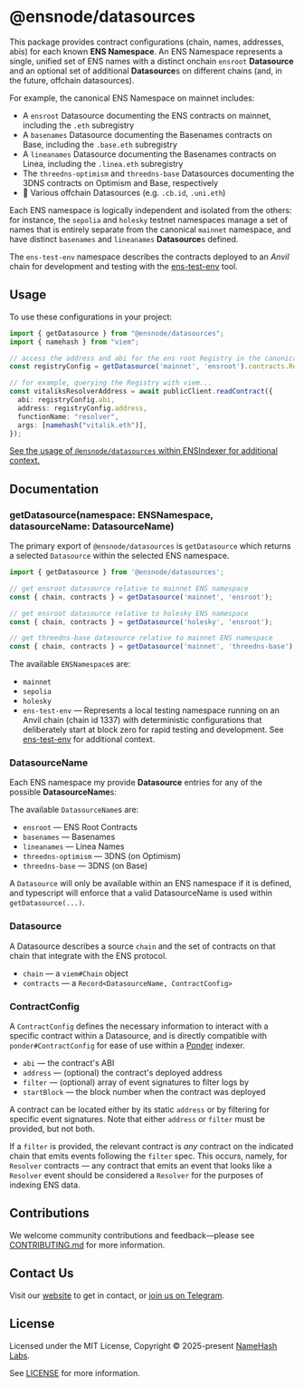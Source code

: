 # @ensnode/datasources

This package provides contract configurations (chain, names, addresses, abis) for each known **ENS Namespace**. An ENS Namespace represents a single, unified set of ENS names with a distinct onchain `ensroot` **Datasource** and an optional set of additional **Datasource**s on different chains (and, in the future, offchain datasources).

For example, the canonical ENS Namespace on mainnet includes:

- A `ensroot` Datasource documenting the ENS contracts on mainnet, including the `.eth` subregistry
- A `basenames` Datasource documenting the Basenames contracts on Base, including the `.base.eth` subregistry
- A `lineanames` Datasource documenting the Basenames contracts on Linea, including the `.linea.eth` subregistry
- The `threedns-optimism` and `threedns-base` Datasources documenting the 3DNS contracts on Optimism and Base, respectively
- 🚧 Various offchain Datasources (e.g. `.cb.id`, `.uni.eth`)

Each ENS namespace is logically independent and isolated from the others: for instance, the `sepolia` and `holesky` testnet namespaces manage a set of names that is entirely separate from the canonical `mainnet` namespace, and have distinct `basenames` and `lineanames` **Datasource**s defined.

The `ens-test-env` namespace describes the contracts deployed to an _Anvil_ chain for development and testing with the [ens-test-env](https://github.com/ensdomains/ens-test-env) tool.

## Usage

To use these configurations in your project:

```ts
import { getDatasource } from "@ensnode/datasources";
import { namehash } from "viem";

// access the address and abi for the ens root Registry in the canonical mainnet ENS namespace
const registryConfig = getDatasource('mainnet', 'ensroot').contracts.Registry;

// for example, querying the Registry with viem...
const vitaliksResolverAddress = await publicClient.readContract({
  abi: registryConfig.abi,
  address: registryConfig.address,
  functionName: "resolver",
  args: [namehash("vitalik.eth")],
});
```

[See the usage of `@ensnode/datasources` within ENSIndexer for additional context.](https://github.com/namehash/ensnode/blob/main/apps/ensindexer)

## Documentation

### getDatasource(namespace: ENSNamespace, datasourceName: DatasourceName)

The primary export of `@ensnode/datasources` is `getDatasource` which returns a selected `Datasource` within the selected ENS namespace.

```ts
import { getDatasource } from '@ensnode/datasources';

// get ensroot datasource relative to mainnet ENS namespace
const { chain, contracts } = getDatasource('mainnet', 'ensroot');

// get ensroot datasource relative to holesky ENS namespace
const { chain, contracts } = getDatasource('holesky', 'ensroot');

// get threedns-base datasource relative to mainnet ENS namespace
const { chain, contracts } = getDatasource('mainnet', 'threedns-base');
```

The available `ENSNamespace`s are:
- `mainnet`
- `sepolia`
- `holesky`
- `ens-test-env` — Represents a local testing namespace running on an Anvil chain (chain id 1337) with deterministic configurations that deliberately start at block zero for rapid testing and development. See [ens-test-env](https://github.com/ensdomains/ens-test-env) for additional context.

### DatasourceName

Each ENS namespace my provide **Datasource** entries for any of the possible **DatasourceName**s:

The available `DatasourceName`s are:
- `ensroot` — ENS Root Contracts
- `basenames` — Basenames
- `lineanames` — Linea Names
- `threedns-optimism` — 3DNS (on Optimism)
- `threedns-base` — 3DNS (on Base)

A `Datasource` will only be available within an ENS namespace if it is defined, and typescript will enforce that a valid DatasourceName is used within `getDatasource(...)`.

### Datasource

A Datasource describes a source `chain` and the set of contracts on that chain that integrate with the ENS protocol.

- `chain` — a `viem#Chain` object
- `contracts` — a `Record<DatasourceName, ContractConfig>`

### ContractConfig

A `ContractConfig` defines the necessary information to interact with a specific contract within a Datasource, and is directly compatible with `ponder#ContractConfig` for ease of use within a [Ponder](https://ponder.sh) indexer.

- `abi` — the contract's ABI
- `address` — (optional) the contract's deployed address
- `filter` — (optional) array of event signatures to filter logs by
- `startBlock` — the block number when the contract was deployed

A contract can be located either by its static `address` or by filtering for specific event signatures. Note that either `address` or `filter` must be provided, but not both.

If a `filter` is provided, the relevant contract is _any_ contract on the indicated chain that emits events following the `filter` spec. This occurs, namely, for `Resolver` contracts — any contract that emits an event that looks like a `Resolver` event should be considered a `Resolver` for the purposes of indexing ENS data.

## Contributions

We welcome community contributions and feedback—please see [CONTRIBUTING.md](CONTRIBUTING.md) for more information.

## Contact Us

Visit our [website](https://namehashlabs.org/) to get in contact, or [join us on Telegram](https://t.me/ensnode).

## License

Licensed under the MIT License, Copyright © 2025-present [NameHash Labs](https://namehashlabs.org).

See [LICENSE](./LICENSE) for more information.
